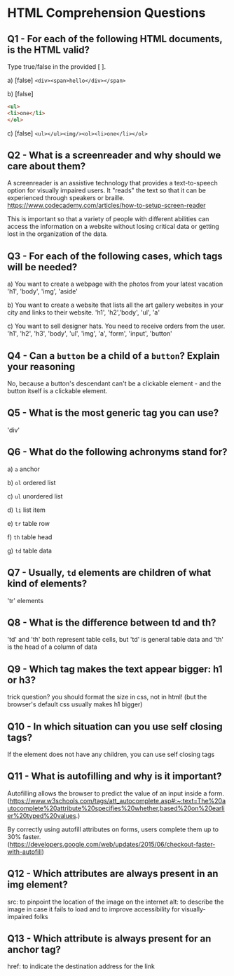 # HTML Comprehension Questions

## Q1 - For each of the following HTML documents, is the HTML valid?

Type true/false in the provided [ ].

a) [false] `<div><span>hello</div></span>`

b) [false]

```html
<ul>
<li>one</li>
</ol>
```

c) [false] `<ul></ul><img/><ol><li>one</li></ol>`

## Q2 - What is a screenreader and why should we care about them?

A screenreader is an assistive technology that provides a text-to-speech option for visually impaired users. It "reads" the text so that it can be experienced through speakers or braille. 
https://www.codecademy.com/articles/how-to-setup-screen-reader

This is important so that a variety of people with different abilities can access the information on a website without losing critical data or getting lost in the organization of the data.

## Q3 - For each of the following cases, which tags will be needed?

a) You want to create a webpage with the photos from your latest vacation
'h1', 'body', 'img', 'aside' 

b) You want to create a website that lists all the art gallery websites in your city and links to their website.
'h1', 'h2','body', 'ul', 'a'

c) You want to sell designer hats. You need to receive orders from the user.
'h1', 'h2', 'h3', 'body', 'ul', 'img', 'a', 'form', 'input', 'button'

## Q4 - Can a `button` be a child of a `button`? Explain your reasoning

No, because a button's descendant can't be a clickable element - and the button itself is a clickable element.

## Q5 - What is the most generic tag you can use?

'div'

## Q6 - What do the following achronyms stand for?

a) `a` anchor

b) `ol` ordered list

c) `ul` unordered list

d) `li` list item

e) `tr` table row

f) `th` table head

g) `td` table data

## Q7 - Usually, `td` elements are children of what kind of elements?

'tr' elements

## Q8 - What is the difference between td and th?

'td' and 'th' both represent table cells, but 'td' is general table data and 'th' is the head of a column of data 

## Q9 - Which tag makes the text appear bigger: h1 or h3?

trick question? you should format the size in css, not in html! 
(but the browser's default css usually makes h1 bigger)

## Q10 - In which situation can you use self closing tags?

If the element does not have any children, you can use self closing tags

## Q11 - What is autofilling and why is it important?

Autofilling allows the browser to predict the value of an input inside a form.
(https://www.w3schools.com/tags/att_autocomplete.asp#:~:text=The%20autocomplete%20attribute%20specifies%20whether,based%20on%20earlier%20typed%20values.)

By correctly using autofill attributes on forms, users complete them up to 30% faster.
(https://developers.google.com/web/updates/2015/06/checkout-faster-with-autofill)

## Q12 - Which attributes are always present in an img element?

src: to pinpoint the location of the image on the internet
alt: to describe the image in case it fails to load and to improve accessibility for visually-impaired folks

## Q13 - Which attribute is always present for an anchor tag?

href: to indicate the destination address for the link
